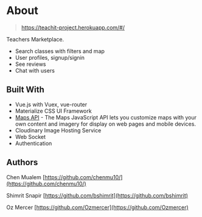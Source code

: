 # About
> https://teachit-project.herokuapp.com/#/

Teachers Marketplace.
- Search classes with filters and map
- User profiles, signup/signin
- See reviews
- Chat with users

## Built With

* Vue.js with Vuex, vue-router
* Materialize CSS UI Framework
* [Maps API](https://cloud.google.com/maps-platform/) - The Maps JavaScript API lets you customize maps with your own content and imagery for display on web pages and mobile devices. 
* Cloudinary Image Hosting Service
* Web Socket
* Authentication 

## Authors

Chen Mualem 
[https://github.com/chenmu10/](https://github.com/chenmu10/)

Shimrit Snapir 
[https://github.com/bshimrit](https://github.com/bshimrit)

Oz Mercer
[https://github.com/Ozmercer](https://github.com/Ozmercer)


